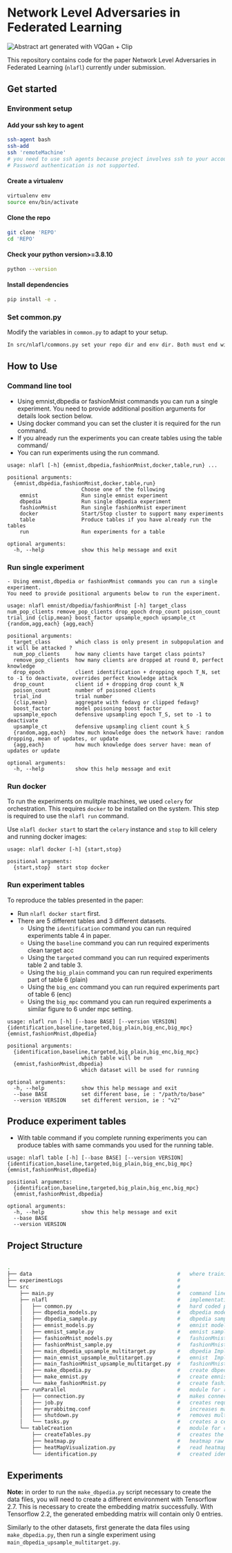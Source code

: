 # Network Level Adversaries in Federated Learning

![Abstract art generated with VQGan + Clip](res/nlafl.png)

This repository contains code for the paper Network Level Adversaries in Federated Learning (`nlafl`) currently under submission.


## Get started

### Environment setup

#### Add your ssh key to agent
``` bash
ssh-agent bash
ssh-add
ssh 'remoteMachine' 
# you need to use ssh agents because project involves ssh to your account. 
# Password authentication is not supported.
```

#### Create a virtualenv
``` bash
virtualenv env
source env/bin/activate
```

#### Clone the repo
```bash
git clone 'REPO'
cd 'REPO'
```

#### Check your python version>=3.8.10
``` bash
python --version
```

#### Install dependencies
```bash
pip install -e .
```

### Set common.py
Modify the variables in `common.py` to adapt to your setup.

```bash
In src/nlafl/commons.py set your repo dir and env dir. Both must end with /(slash). i.e : '~/env/'
```

## How to Use

### Command line tool
- Using emnist,dbpedia or fashionMnist commands you can run a single experiment. You need to provide additional position arguments for details look section below.
- Using docker command you can set the cluster it is required for the run command.
- If you already run the experiments you can create tables using the table command/
- You can run experiments using the run command.

``` shell
usage: nlafl [-h] {emnist,dbpedia,fashionMnist,docker,table,run} ...

positional arguments:
  {emnist,dbpedia,fashionMnist,docker,table,run}
                        Choose one of the following
    emnist              Run single emnist experiment
    dbpedia             Run single dbpedia experiment
    fashionMnist        Run single fashionMnist experiment
    docker              Start/Stop cluster to support many experiments
    table               Produce tables if you have already run the tables
    run                 Run experiments for a table

optional arguments:
  -h, --help            show this help message and exit

```

### Run single experiment

``` shell
- Using emnist,dbpedia or fashionMnist commands you can run a single experiment.
You need to provide positional arguments below to run the experiment.

usage: nlafl emnist/dbpedia/fashionMnist [-h] target_class num_pop_clients remove_pop_clients drop_epoch drop_count poison_count trial_ind {clip,mean} boost_factor upsample_epoch upsample_ct {random,agg,each} {agg,each}

positional arguments:
  target_class        which class is only present in subpopulation and it will be attacked ?
  num_pop_clients     how many clients have target class points?
  remove_pop_clients  how many clients are dropped at round 0, perfect knowledge
  drop_epoch          client identification + dropping epoch T_N, set to -1 to deactivate, overrides perfect knowledge attack
  drop_count          client id + dropping drop count k_N
  poison_count        number of poisoned clients
  trial_ind           trial number
  {clip,mean}         aggregate with fedavg or clipped fedavg?
  boost_factor        model poisoning boost factor
  upsample_epoch      defensive upsampling epoch T_S, set to -1 to deactivate
  upsample_ct         defensive upsampling client count k_S
  {random,agg,each}   how much knowledge does the network have: random dropping, mean of updates, or update
  {agg,each}          how much knowledge does server have: mean of updates or update

optional arguments:
  -h, --help          show this help message and exit
```

### Run docker
To run the experiments on mulitple machines, we used `celery` for orchestration. This requires `docker` to be installed on the system.
This step is required to use the `nlafl run` command.

Use `nlafl docker start` to start the `celery` instance and `stop` to kill celery and running docker images:
``` shell
usage: nlafl docker [-h] {start,stop}

positional arguments:
  {start,stop}  start stop docker
```

### Run experiment tables
To reproduce the tables presented in the paper:

- Run `nlafl docker start` first.
- There are 5 different tables and 3 different datasets.
  - Using the `identification` command you can run required experiments table 4 in paper.
  - Using the `baseline` command you can run required experiments clean target acc
  - Using the `targeted` command you can run required experiments table 2 and table 3.
  - Using the `big_plain` command you can run required experiments part of table 6 (plain)
  - Using the `big_enc` command you can run required experiments part of table 6 (enc)
  - Using the `big_mpc` command you can run required experiments a similar figure to 6 under mpc setting.

```shell
usage: nlafl run [-h] [--base BASE] [--version VERSION] {identification,baseline,targeted,big_plain,big_enc,big_mpc} {emnist,fashionMnist,dbpedia}

positional arguments:
  {identification,baseline,targeted,big_plain,big_enc,big_mpc}
                        which table will be run
  {emnist,fashionMnist,dbpedia}
                        which dataset will be used for running

optional arguments:
  -h, --help            show this help message and exit
  --base BASE           set different base, ie : "/path/to/base"
  --version VERSION     set different version, ie : "v2"
```
## Produce experiment tables
-  With table command if you complete running experiments you can produce tables with same commands you used for the running table.

``` shell
usage: nlafl table [-h] [--base BASE] [--version VERSION] {identification,baseline,targeted,big_plain,big_enc,big_mpc} {emnist,fashionMnist,dbpedia}

positional arguments:
  {identification,baseline,targeted,big_plain,big_enc,big_mpc}
  {emnist,fashionMnist,dbpedia}

optional arguments:
  -h, --help            show this help message and exit
  --base BASE
  --version VERSION
```

## Project Structure
```bash

.                                                                                                                       
├── data                                               #   where training data is stored-                                                                                                        
├── experimentLogs                                     #                                                                                                   
└── src                                                #                                          
    ├── main.py                                        #   command line tool                                                                                        
    ├── nlafl                                          #   implementation of the paper                                             
    │   ├── common.py                                  #   hard coded parameters are here.                                                     
    │   ├── dbpedia_models.py                          #   dbpedia model                                                             
    │   ├── dbpedia_sample.py                          #   dbpedia sample                                                             
    │   ├── emnist_models.py                           #   emnist model                                                            
    │   ├── emnist_sample.py                           #   emnist sample                                                            
    │   ├── fashionMnist_models.py                     #   fashionMnist model                                                                  
    │   ├── fashionMnist_sample.py                     #   fashionMnist sample                                                                  
    │   ├── main_dbpedia_upsample_multitarget.py       #   dbpedia Implementation                                                                                
    │   ├── main_emnist_upsample_multitarget.py        #   emnist  Implementation                     
    │   ├── main_fashionMnist_upsample_multitarget.py  #   fashionMnist Implementation                                     
    │   ├── make_dbpedia.py                            #   create dbpedia from raw            
    │   ├── make_emnist.py                             #   create emnist from raw           
    │   └── make_fashionMnist.py                       #   create fashionMnist from raw                         
    ├── runParallel                                    #   module for running it in parallel   
    │   ├── connection.py                              #   makes connections from multiple machines                
    │   ├── job.py                                     #   creates required jobs for the tables  
    │   ├── myrabbitmq.conf                            #   increases max run time in celery              
    │   ├── shutdown.py                                #   removes multiple celery instances       
    │   └── tasks.py                                   #   creates a celery task that runs command line instruction   
    └── tableCreation                                  #   module for creating tables     
        ├── createTables.py                            #   creates the tables
        ├── heatmap.py                                 #   heatmap raw data      
        ├── heatMapVisualization.py                    #   read heatmap raw data                   
        └── identification.py                          #   created identification results raw                    

```


## Experiments

**Note:** in order to run the `make_dbpedia.py` script necessary to create the data files, you will need to create a different environment with Tensorflow 2.7. This is necessary to create the embedding matrix successfully. With Tensorflow 2.2, the generated embedding matrix will contain only 0 entries.


Similarly to the other datasets, first generate the data files using `make_dbpedia.py`, then run a single experiment using `main_dbpedia_upsample_multitarget.py`.

